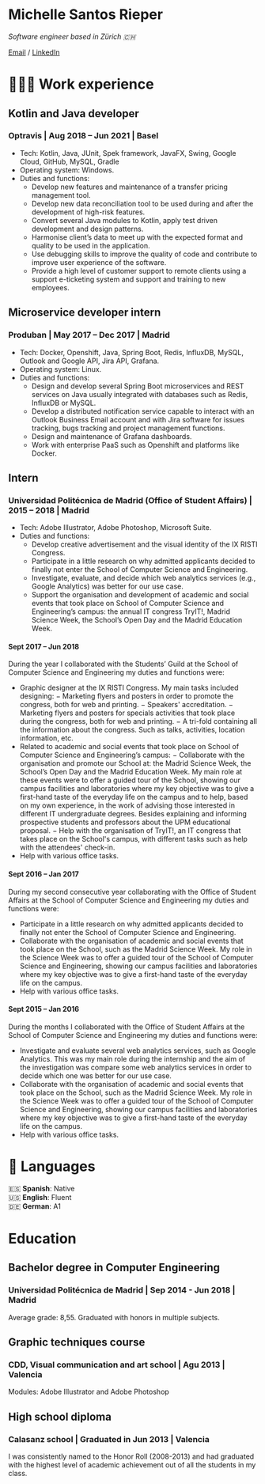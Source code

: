 # Michelle Santos Rieper 

_Software engineer based in Zürich 🇨🇭_

[Email](mailto:msantosrieper@gmail.com) / [LinkedIn](https://www.linkedin.com/in/msantosrieper/)

# 👩🏼‍💻 Work experience

## Kotlin and Java developer 
### Optravis | Aug 2018 – Jun 2021 | Basel
- Tech: Kotlin, Java, JUnit, Spek framework, JavaFX, Swing, Google Cloud, GitHub, MySQL, Gradle
- Operating system: Windows.
- Duties and functions:
    - Develop new features and maintenance of a transfer pricing management tool.
    - Develop new data reconciliation tool to be used during and after the development of high-risk features.
    - Convert several Java modules to Kotlin, apply test driven development and design patterns.
    - Harmonise client’s data to meet up with the expected format and quality to be used in the application.
    - Use debugging skills to improve the quality of code and contribute to improve user experience of the software.
    - Provide a high level of customer support to remote clients using a support e-ticketing system and support and training to new employees.

## Microservice developer intern 
### Produban | May 2017 – Dec 2017 | Madrid
- Tech: Docker, Openshift, Java, Spring Boot, Redis, InfluxDB, MySQL, Outlook and Google API, Jira API, Grafana.
- Operating system: Linux.
- Duties and functions:
    - Design and develop several Spring Boot microservices and REST services on Java usually integrated with databases such as Redis, InfluxDB or MySQL.
    - Develop a distributed notification service capable to interact with an Outlook Business Email account and with Jira software for issues tracking, bugs tracking and project management functions.
    - Design and maintenance of Grafana dashboards.
    - Work with enterprise PaaS such as Openshift and platforms like Docker.
    
## Intern
### Universidad Politécnica de Madrid (Office of Student Affairs) | 2015 – 2018 | Madrid
- Tech: Adobe Illustrator, Adobe Photoshop, Microsoft Suite.
- Duties and functions:
    - Develop creative advertisement and the visual identity of the IX RISTI Congress.
    - Participate in a little research on why admitted applicants decided to finally not enter the School of Computer Science and Engineering.
    - Investigate, evaluate, and decide which web analytics services (e.g., Google Analytics) was better for our use case.
    - Support the organisation and development of academic and social events that took place on School of Computer Science and Engineering’s campus: the annual IT congress TryIT!, Madrid Science Week, the School’s Open Day and the Madrid Education Week.
    
#### Sept 2017 – Jun 2018
During the year I collaborated with the Students’ Guild at the School of Computer Science and Engineering my duties and functions were:
- Graphic designer at the IX RISTI Congress. My main tasks included designing:
    − Marketing flyers and posters in order to promote the congress, both for web and printing.
    − Speakers' accreditation.
    − Marketing flyers and posters for specials activities that took place during the congress, both for web and printing.
    − A tri-fold containing all the information about the congress. Such as talks, activities, location information, etc.
- Related to academic and social events that took place on School of Computer Science and Engineering’s campus:
    − Collaborate with the organisation and promote our School at: the Madrid Science Week, the School’s Open Day and the Madrid Education Week. My main role at these events were to offer a guided tour of the School, showing our campus facilities and laboratories where my key objective was to give a first-hand taste of the everyday life on the campus and to help, based on my own experience, in the work of advising those interested in different IT undergraduate degrees. Besides explaining and informing prospective students and professors about the UPM educational proposal.
    − Help with the organisation of TryIT!, an IT congress that takes place on the School's campus, with different tasks such as help with the attendees' check-in.
- Help with various office tasks.

#### Sept 2016 – Jan 2017
During my second consecutive year collaborating with the Office of Student Affairs at the School of Computer Science and Engineering my duties and functions were:
- Participate in a little research on why admitted applicants decided to finally not enter the School of Computer Science and Engineering.
- Collaborate with the organisation of academic and social events that took place on the School, such as the Madrid Science Week. My role in the Science Week was to offer a guided tour of the School of Computer Science and Engineering, showing our campus facilities and laboratories where my key objective was to give a first-hand taste of the everyday life on the campus.
- Help with various office tasks.

#### Sept 2015 – Jan 2016
During the months I collaborated with the Office of Student Affairs at the School of Computer Science and Engineering my duties and functions were:
- Investigate and evaluate several web analytics services, such as Google Analytics. This was my main role during the internship and the aim of the investigation was compare some web analytics services in order to decide which one was better for our use case.
- Collaborate with the organisation of academic and social events that took place on the School, such as the Madrid Science Week. My role in the Science Week was to offer a guided tour of the School of Computer Science and Engineering, showing our campus facilities and laboratories where my key objective was to give a first-hand taste of the everyday life on the campus.
- Help with various office tasks.

# 💬 Languages

🇪🇸 **Spanish**: Native <br>
🇺🇸 **English**: Fluent <br>
🇩🇪 **German**: A1 <br>

# Education
## Bachelor degree in Computer Engineering
### Universidad Politécnica de Madrid | Sep 2014 - Jun 2018 | Madrid
Average grade: 8,55. Graduated with honors in multiple subjects.

## Graphic techniques course
### CDD, Visual communication and art school | Agu 2013 | Valencia
Modules: Adobe Illustrator and Adobe Photoshop

## High school diploma
### Calasanz school | Graduated in Jun 2013 | Valencia
I was consistently named to the Honor Roll (2008-2013) and had graduated with the highest level of academic
achievement out of all the students in my class.
